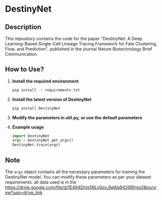 # DestinyNet

## Description
This repository contains the code for the paper "DestinyNet: A Deep Learning-Based Single-Cell Lineage Tracing Framework for Fate Clustering, Flow, and Prediction", published in the journal Nature Biotechnology Brief Communication.


## How to Use?

1. **Install the required environment**
    ```sh
    pip install -r requirements.txt
    ```
2. **Install the latest version of DestinyNet**
    ```sh
    pip install DestinyNet
    ```
3. **Modify the parameters in util.py, or use the default parameters**

4. **Example usage**
    ```python
    import DestinyNet
    args = DestinyNet.get_args()
    DestinyNet.train(args)
    ```

## Note
The `args` object contains all the necessary parameters for training the DestinyNet model. You can modify these parameters as per your dataset requirements.
all data used is in the https://drive.google.com/file/d/1E494DhIx5RLy0qv_6eWa9426Bfmq28po/view?usp=drive_link
